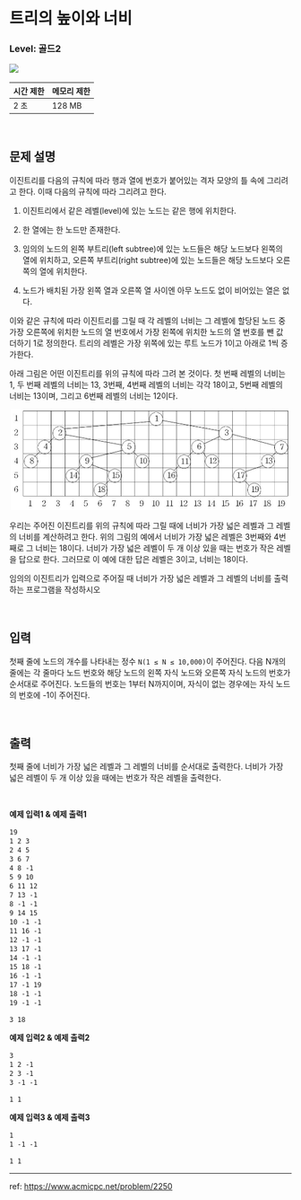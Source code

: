 # 트리의 높이와 너비

### Level: 골드2

<img src="https://d2gd6pc034wcta.cloudfront.net/tier/14.svg" style="width: 20px" />

<br>

| 시간 제한 | 메모리 제한 |
| -------- | ---------- |
| 2 초 | 128 MB |

<br>

## 문제 설명

이진트리를 다음의 규칙에 따라 행과 열에 번호가 붙어있는 격자 모양의 틀 속에 그리려고 한다. 이때 다음의 규칙에 따라 그리려고 한다.

1. 이진트리에서 같은 레벨(level)에 있는 노드는 같은 행에 위치한다.

2. 한 열에는 한 노드만 존재한다.

3. 임의의 노드의 왼쪽 부트리(left subtree)에 있는 노드들은 해당 노드보다 왼쪽의 열에 위치하고, 오른쪽 부트리(right subtree)에 있는 노드들은 해당 노드보다 오른쪽의 열에 위치한다.

4. 노드가 배치된 가장 왼쪽 열과 오른쪽 열 사이엔 아무 노드도 없이 비어있는 열은 없다.

이와 같은 규칙에 따라 이진트리를 그릴 때 각 레벨의 너비는 그 레벨에 할당된 노드 중 가장 오른쪽에 위치한 노드의 열 번호에서 가장 왼쪽에 위치한 노드의 열 번호를 뺀 값 더하기 1로 정의한다. 트리의 레벨은 가장 위쪽에 있는 루트 노드가 1이고 아래로 1씩 증가한다.

아래 그림은 어떤 이진트리를 위의 규칙에 따라 그려 본 것이다. 첫 번째 레벨의 너비는 1, 두 번째 레벨의 너비는 13, 3번째, 4번째 레벨의 너비는 각각 18이고, 5번째 레벨의 너비는 13이며, 그리고 6번째 레벨의 너비는 12이다.

<div align="center">
  <img src="./exam_1.jpg" style="width: 500px" alt="exam_1">
</div>

우리는 주어진 이진트리를 위의 규칙에 따라 그릴 때에 너비가 가장 넓은 레벨과 그 레벨의 너비를 계산하려고 한다. 위의 그림의 예에서 너비가 가장 넓은 레벨은 3번째와 4번째로 그 너비는 18이다. 너비가 가장 넓은 레벨이 두 개 이상 있을 때는 번호가 작은 레벨을 답으로 한다. 그러므로 이 예에 대한 답은 레벨은 3이고, 너비는 18이다.

임의의 이진트리가 입력으로 주어질 때 너비가 가장 넓은 레벨과 그 레벨의 너비를 출력하는 프로그램을 작성하시오

<br>

## 입력

첫째 줄에 노드의 개수를 나타내는 정수 `N(1 ≤ N ≤ 10,000)`이 주어진다. 다음 N개의 줄에는 각 줄마다 노드 번호와 해당 노드의 왼쪽 자식 노드와 오른쪽 자식 노드의 번호가 순서대로 주어진다. 노드들의 번호는 1부터 N까지이며, 자식이 없는 경우에는 자식 노드의 번호에 -1이 주어진다.

<br>

## 출력

첫째 줄에 너비가 가장 넓은 레벨과 그 레벨의 너비를 순서대로 출력한다. 너비가 가장 넓은 레벨이 두 개 이상 있을 때에는 번호가 작은 레벨을 출력한다.

<br>

**예제 입력1 & 예제 출력1**

```
19
1 2 3
2 4 5
3 6 7
4 8 -1
5 9 10
6 11 12
7 13 -1
8 -1 -1
9 14 15
10 -1 -1
11 16 -1
12 -1 -1
13 17 -1
14 -1 -1
15 18 -1
16 -1 -1
17 -1 19
18 -1 -1
19 -1 -1

```

```
3 18

```

**예제 입력2 & 예제 출력2**

```
3
1 2 -1
2 3 -1
3 -1 -1

```

```
1 1

```

**예제 입력3 & 예제 출력3**

```
1
1 -1 -1

```

```
1 1

```

---

ref: https://www.acmicpc.net/problem/2250
